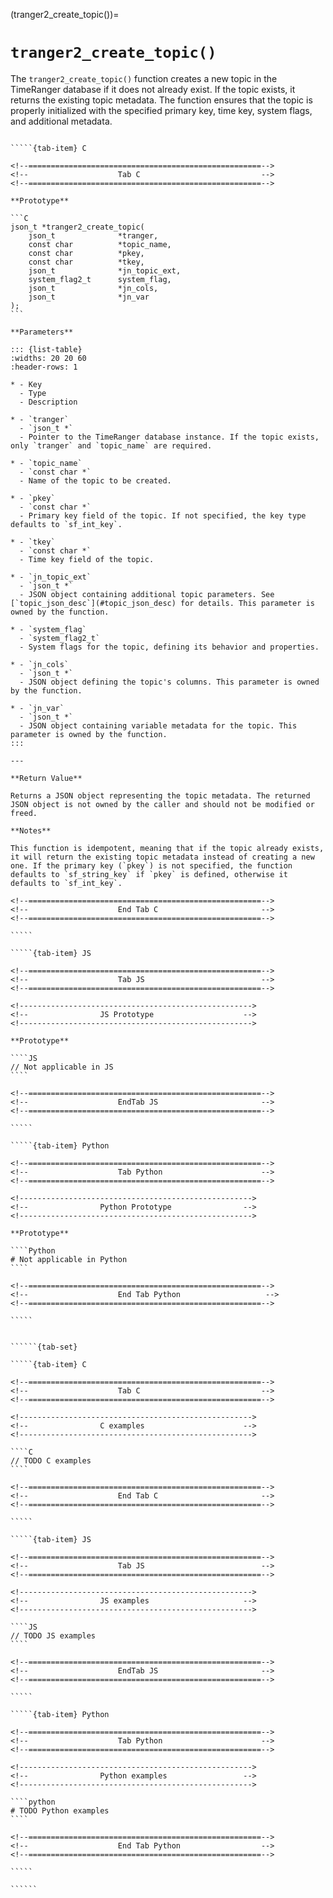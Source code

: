 <!-- ============================================================== -->
(tranger2_create_topic())=
# `tranger2_create_topic()`
<!-- ============================================================== -->

The `tranger2_create_topic()` function creates a new topic in the TimeRanger database if it does not already exist. If the topic exists, it returns the existing topic metadata. The function ensures that the topic is properly initialized with the specified primary key, time key, system flags, and additional metadata.

<!------------------------------------------------------------>
<!--                    Prototypes                          -->
<!------------------------------------------------------------>

``````{tab-set}

`````{tab-item} C

<!--====================================================-->
<!--                    Tab C                           -->
<!--====================================================-->

**Prototype**

```C
json_t *tranger2_create_topic(
    json_t              *tranger,
    const char          *topic_name,
    const char          *pkey,
    const char          *tkey,
    json_t              *jn_topic_ext,
    system_flag2_t      system_flag,
    json_t              *jn_cols,
    json_t              *jn_var
);
```

**Parameters**

::: {list-table}
:widths: 20 20 60
:header-rows: 1

* - Key
  - Type
  - Description

* - `tranger`
  - `json_t *`
  - Pointer to the TimeRanger database instance. If the topic exists, only `tranger` and `topic_name` are required.

* - `topic_name`
  - `const char *`
  - Name of the topic to be created.

* - `pkey`
  - `const char *`
  - Primary key field of the topic. If not specified, the key type defaults to `sf_int_key`.

* - `tkey`
  - `const char *`
  - Time key field of the topic.

* - `jn_topic_ext`
  - `json_t *`
  - JSON object containing additional topic parameters. See [`topic_json_desc`](#topic_json_desc) for details. This parameter is owned by the function.

* - `system_flag`
  - `system_flag2_t`
  - System flags for the topic, defining its behavior and properties.

* - `jn_cols`
  - `json_t *`
  - JSON object defining the topic's columns. This parameter is owned by the function.

* - `jn_var`
  - `json_t *`
  - JSON object containing variable metadata for the topic. This parameter is owned by the function.
:::

---

**Return Value**

Returns a JSON object representing the topic metadata. The returned JSON object is not owned by the caller and should not be modified or freed.

**Notes**

This function is idempotent, meaning that if the topic already exists, it will return the existing topic metadata instead of creating a new one. If the primary key (`pkey`) is not specified, the function defaults to `sf_string_key` if `pkey` is defined, otherwise it defaults to `sf_int_key`.

<!--====================================================-->
<!--                    End Tab C                       -->
<!--====================================================-->

`````

`````{tab-item} JS

<!--====================================================-->
<!--                    Tab JS                          -->
<!--====================================================-->

<!---------------------------------------------------->
<!--                JS Prototype                    -->
<!---------------------------------------------------->

**Prototype**

````JS
// Not applicable in JS
````

<!--====================================================-->
<!--                    EndTab JS                       -->
<!--====================================================-->

`````

`````{tab-item} Python

<!--====================================================-->
<!--                    Tab Python                      -->
<!--====================================================-->

<!---------------------------------------------------->
<!--                Python Prototype                -->
<!---------------------------------------------------->

**Prototype**

````Python
# Not applicable in Python
````

<!--====================================================-->
<!--                    End Tab Python                   -->
<!--====================================================-->

`````

``````

<!------------------------------------------------------------>
<!--                    Examples                            -->
<!------------------------------------------------------------>

```````{dropdown} Examples

``````{tab-set}

`````{tab-item} C

<!--====================================================-->
<!--                    Tab C                           -->
<!--====================================================-->

<!---------------------------------------------------->
<!--                C examples                      -->
<!---------------------------------------------------->

````C
// TODO C examples
````

<!--====================================================-->
<!--                    End Tab C                       -->
<!--====================================================-->

`````

`````{tab-item} JS

<!--====================================================-->
<!--                    Tab JS                          -->
<!--====================================================-->

<!---------------------------------------------------->
<!--                JS examples                     -->
<!---------------------------------------------------->

````JS
// TODO JS examples
````

<!--====================================================-->
<!--                    EndTab JS                       -->
<!--====================================================-->

`````

`````{tab-item} Python

<!--====================================================-->
<!--                    Tab Python                      -->
<!--====================================================-->

<!---------------------------------------------------->
<!--                Python examples                 -->
<!---------------------------------------------------->

````python
# TODO Python examples
````

<!--====================================================-->
<!--                    End Tab Python                  -->
<!--====================================================-->

`````

``````

```````
